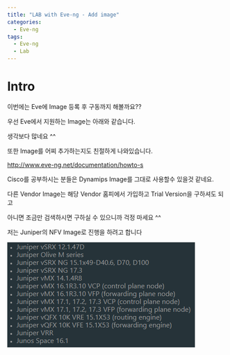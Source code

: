 ```yaml
---
title: "LAB with Eve-ng - Add image"
categories:
  - Eve-ng
tags:
  - Eve-ng
  - Lab
---
```


# Intro

이번에는 Eve에 Image 등록 후 구동까지 해볼까요??

우선 Eve에서 지원하는 Image는 아래와 같습니다.

생각보다 많네요 ^^

또한 Image를 어찌 추가하는지도 친절하게 나와있습니다.

http://www.eve-ng.net/documentation/howto-s

Cisco를 공부하시는 분들은 Dynamips Image를 그대로 사용할수 있을것 같네요.

다른 Vendor Image는 해당 Vendor 홈피에서 가입하고 Trial Version을 구하셔도 되고

아니면 조금만 검색하시면 구하실 수 있으니까 걱정 마세요 ^^

저는 Juniper의 NFV Image로 진행을 하려고 합니다

![Eve-ng Community](/files/2020-01-06-Eve-ng-Add_Images/1.png)